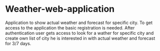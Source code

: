 # Weather-web-application
Application to show actual weather and forecast for specific city. To get access to the application the basic registration is needed.
After authentication user gets access to look for a wather for specific city and create own list of city he is interested in with actual weather and forecast for 3/7 days.
